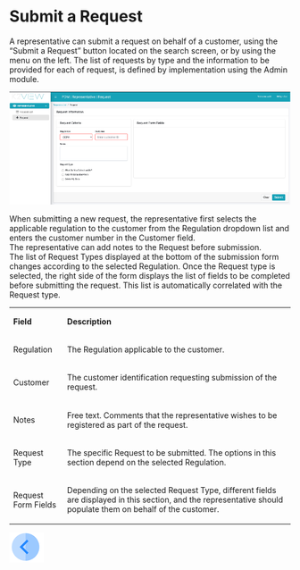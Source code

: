 # Submit a Request

A representative can submit a request on behalf of a customer, using the “Submit a Request” button located on the search screen, or by using the menu on the left. The list of requests by type and the information to be provided for each of request, is defined by implementation using the Admin module.

![](/articles/DPM/images/Figure_35_Representative_submits_a_new_Request.png)

When submitting a new request, the representative first selects the applicable regulation to the customer from the Regulation dropdown list and enters the customer number in the Customer field.  
The representative can add notes to the Request before submission.  
The list of Request Types displayed at the bottom of the submission form changes according to the selected Regulation.
Once the Request type is selected, the right side of the form displays the list of fields to be completed before submitting the request. This list is automatically correlated with the Request type. 

<table>
<tbody>
<tr>
<td width="100">
<p><strong>Field</strong></p>
</td>
<td width="800">
<p><strong>Description</strong></p>
</td>
</tr>
<tr>
<td width="100">
<p>Regulation</p>
</td>
<td width="800">
<p>The Regulation applicable to the customer.  </p>
</td>
</tr>
<tr>
<td width="100">
<p>Customer</p>
</td>
<td width="800">
<p>The customer identification requesting submission of the request. </p>
</td>
</tr>
<tr>
<td width="100">
<p>Notes</p>
</td>
<td width="800">
<p>Free text. Comments that the representative wishes to be registered as part of the request. </p>
</td>
</tr>
<tr>
<td width="100">
<p>Request Type</p>
</td>
<td width="800">
<p>The specific Request to be submitted. The options in this section depend on the selected Regulation. </p>
</td>
</tr>
<tr>
<td width="100">
<p>Request Form Fields</p>
</td>
<td width="800">
<p>Depending on the selected Request Type, different fields are displayed in this section, and the representative should populate them on behalf of the customer.</p>
</td>
</tr>
</tbody>
</table>


[![Previous](/articles/DPM/images/Previous.png)](/articles/DPM/03_Representantive_User_Interface/02_Representative_User_Interface_Search.md)

